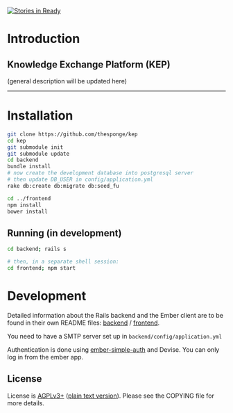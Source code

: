 [![Stories in Ready](https://badge.waffle.io/thesponge/kep.png?label=ready&title=Ready)](https://waffle.io/thesponge/kep)
# Introduction

## Knowledge Exchange Platform (KEP)

(general description will be updated here)

--------

# Installation

```bash
git clone https://github.com/thesponge/kep
cd kep
git submodule init
git submodule update
cd backend
bundle install
# now create the development database into postgresql server
# then update DB_USER in config/application.yml
rake db:create db:migrate db:seed_fu

cd ../frontend
npm install
bower install
```

## Running (in development)

```bash
cd backend; rails s

# then, in a separate shell session:
cd frontend; npm start
```

# Development

Detailed information about the Rails backend and the Ember client are to be found in their own README files: [backend](https://github.com/thesponge/kep-backend) / [frontend](https://github.com/thesponge/kep-frontend).


You need to have a SMTP server set up in `backend/config/application.yml`

Authentication is done using [ember-simple-auth](https://github.com/simplabs/ember-simple-auth) and Devise.
You can only log in from the ember app.

## License

License is [AGPLv3+](https://www.gnu.org/licenses/agpl-3.0.html) ([plain text version](https://www.gnu.org/licenses/agpl-3.0.txt)). Please see the COPYING file for more details.
